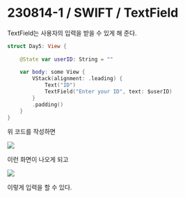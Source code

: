 # 230814-1 / SWIFT / TextField

TextField는 사용자의 입력을 받을 수 있게 해 준다.

```swift
struct Day5: View {
    
    @State var userID: String = ""
    
    var body: some View {
        VStack(alignment: .leading) {
            Text("ID")
            TextField("Enter your ID", text: $userID)
        }
        .padding()
    }
}
```

위 코드를 작성하면 

<img src="/Users/mac/Desktop/All-Github/TIL/사진/스크린샷 2023-08-14 오후 11.57.18.png">

이런 화면이 나오게 되고

<img src="/Users/mac/Desktop/All-Github/TIL/사진/스크린샷 2023-08-14 오후 11.56.19.png">

이렇게 입력을 할 수 있다.